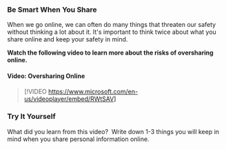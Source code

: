 ### Be Smart When You Share
When we go online, we can often do many things that threaten our safety without thinking a lot about it. It's important to think twice about what you share online and keep your safety in mind.

**Watch the following video to learn more about the risks of oversharing online.**



#### Video: Oversharing Online
> [!VIDEO https://www.microsoft.com/en-us/videoplayer/embed/RWtSAV]



### Try It Yourself

What did you learn from this video?  Write down 1-3 things you will keep in mind when you share personal information online.
